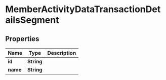 

# MemberActivityDataTransactionDetailsSegment


## Properties

| Name | Type | Description |
|------------ | ------------- | ------------- |
|**id** | **String** |  |
|**name** | **String** |  |



